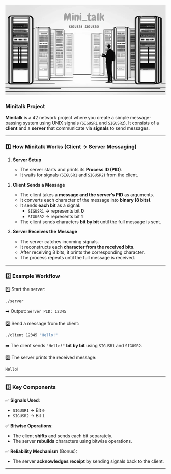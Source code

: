 ![ALt text](https://github.com/abdo-skhairi/minitalk/blob/main/mini%20(1).jpg)

### **Minitalk Project**  

**Minitalk** is a 42 network project where you create a simple message-passing system using UNIX signals (`SIGUSR1` and `SIGUSR2`). It consists of a **client** and a **server** that communicate via **signals** to send messages.

---

### **1️⃣ How Minitalk Works (Client → Server Messaging)**  

1. **Server Setup**  
   - The server starts and prints its **Process ID (PID)**.  
   - It waits for signals (`SIGUSR1` and `SIGUSR2`) from the client.  

2. **Client Sends a Message**  
   - The client takes a **message and the server’s PID** as arguments.  
   - It converts each character of the message into **binary (8 bits)**.  
   - It sends **each bit** as a signal:  
     - `SIGUSR1` → represents bit **0**  
     - `SIGUSR2` → represents bit **1**  
   - The client sends characters **bit by bit** until the full message is sent.  

3. **Server Receives the Message**  
   - The server catches incoming signals.  
   - It reconstructs each **character from the received bits**.  
   - After receiving 8 bits, it prints the corresponding character.  
   - The process repeats until the full message is received.  

---

### **2️⃣ Example Workflow**  
1️⃣ Start the server:  
```bash
./server
```
➡️ Output: `Server PID: 12345`

2️⃣ Send a message from the client:  
```bash
./client 12345 "Hello!"
```
➡️ The client sends `"Hello!"` **bit by bit** using `SIGUSR1` and `SIGUSR2`.

3️⃣ The server prints the received message:  
```
Hello!
```

---

### **3️⃣ Key Components**
✅ **Signals Used**:  
   - `SIGUSR1` → Bit `0`  
   - `SIGUSR2` → Bit `1`  

✅ **Bitwise Operations**:  
   - The client **shifts** and sends each bit separately.  
   - The server **rebuilds** characters using bitwise operations.  

✅ **Reliability Mechanism** (Bonus):  
   - The server **acknowledges receipt** by sending signals back to the client.  

---
